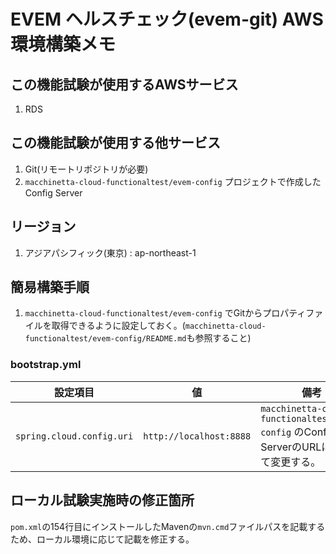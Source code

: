 
# EVEM ヘルスチェック(evem-git) AWS環境構築メモ

## この機能試験が使用するAWSサービス
1. RDS

## この機能試験が使用する他サービス
1. Git(リモートリポジトリが必要)
1. `macchinetta-cloud-functionaltest/evem-config` プロジェクトで作成したConfig Server

## リージョン
1. アジアパシフィック(東京) : ap-northeast-1

## 簡易構築手順
1. `macchinetta-cloud-functionaltest/evem-config` でGitからプロパティファイルを取得できるように設定しておく。(`macchinetta-cloud-functionaltest/evem-config/README.md`も参照すること)

### bootstrap.yml

|設定項目| 値 | 備考
|------|----|----|
| `spring.cloud.config.uri` | `http://localhost:8888` | `macchinetta-cloud-functionaltest/evem-config` のConfig ServerのURLに合わせて変更する。 |

## ローカル試験実施時の修正箇所
`pom.xml`の154行目にインストールしたMavenの`mvn.cmd`ファイルパスを記載するため、ローカル環境に応じて記載を修正する。
